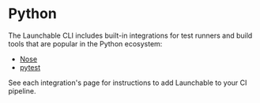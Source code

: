 # Python

The Launchable CLI includes built-in integrations for test runners and build tools that are popular in the Python ecosystem:

* [Nose](../test-runners/nose.md)
* [pytest](../test-runners/pytest.md)

See each integration's page for instructions to add Launchable to your CI pipeline.
